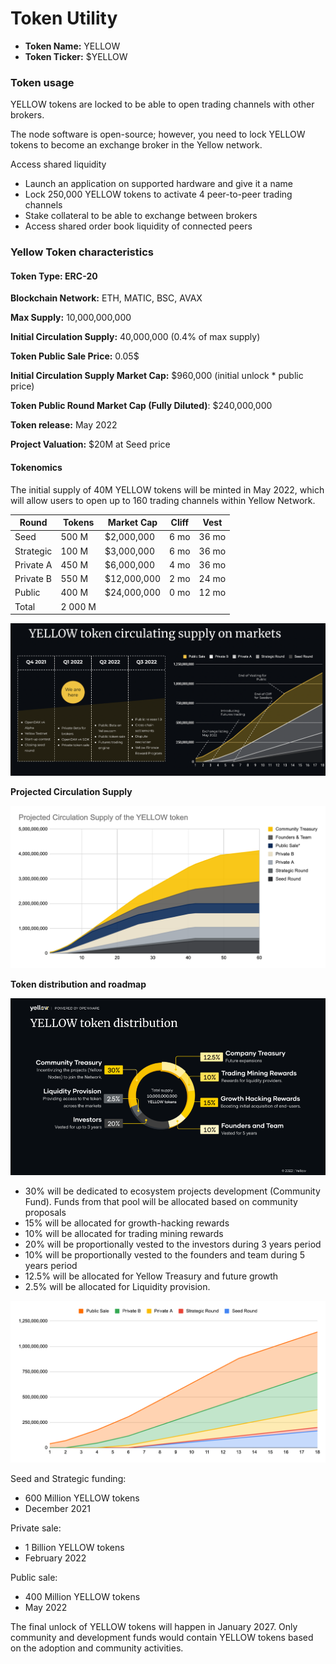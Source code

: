 # Token Utility

* **Token Name:** YELLOW
* **Token Ticker:** $YELLOW

### **Token usage**[**​**](https://www.yellow.org/docs/litepaper/yellow-token#token-usage)

YELLOW tokens are locked to be able to open trading channels with other brokers.

The node software is open-source; however, you need to lock YELLOW tokens to become an exchange broker in the Yellow network.

Access shared liquidity&#x20;

* Launch an application on supported hardware and give it a name&#x20;
* Lock 250,000 YELLOW tokens to activate 4 peer-to-peer trading channels&#x20;
* Stake collateral to be able to exchange between brokers&#x20;
* Access shared order book liquidity of connected peers

### Yellow Token characteristics

#### **Token Type:** ERC-20

**Blockchain Network:** ETH, MATIC, BSC, AVAX

**Max Supply:** 10,000,000,000

**Initial Circulation Supply:** 40,000,000 (0.4% of max supply)

**Token Public Sale Price:** 0.05$

**Initial Circulation Supply Market Cap:** $960,000 (initial unlock \* public price)

**Token Public Round Market Cap (Fully Diluted)**: $240,000,000

**Token release:** May 2022

**Project Valuation:** $20M at Seed price





#### Tokenomics <a href="#_ob23eq6hrwly" id="_ob23eq6hrwly"></a>

The initial supply of 40M YELLOW tokens will be minted in May 2022, which will allow users to open up to 160 trading channels within Yellow Network.

| Round     | Tokens  | Market Cap  | Cliff | Vest  |
| --------- | ------- | ----------- | ----- | ----- |
| Seed      | 500 M   | $2,000,000  | 6 mo  | 36 mo |
| Strategic | 100 M   | $3,000,000  | 6 mo  | 36 mo |
| Private A | 450 M   | $6,000,000  | 4 mo  | 36 mo |
| Private B | 550 M   | $12,000,000 | 2 mo  | 24 mo |
| Public    | 400 M   | $24,000,000 | 0 mo  | 12 mo |
| Total     | 2 000 M |             |       |       |

![](../.gitbook/assets/2)

**Projected Circulation Supply**

![Chart](../.gitbook/assets/3)

**Token distribution and roadmap**

![](../.gitbook/assets/4)

* 30% will be dedicated to ecosystem projects development (Community Fund). Funds from that pool will be allocated based on community proposals
* 15% will be allocated for growth-hacking rewards
* 10% will be allocated for trading mining rewards
* 20% will be proportionally vested to the investors during 3 years period
* 10% will be proportionally vested to the founders and team during 5 years period
* 12.5% will be allocated for Yellow Treasury and future growth
* 2.5% will be allocated for Liquidity provision.



![Chart](../.gitbook/assets/5)

Seed and Strategic funding:

* 600 Million YELLOW tokens
* December 2021

Private sale:

* 1 Billion YELLOW tokens
* February 2022

Public sale:

* 400 Million YELLOW tokens
* May 2022

The final unlock of YELLOW tokens will happen in January 2027. Only community and development funds would contain YELLOW tokens based on the adoption and community activities.

